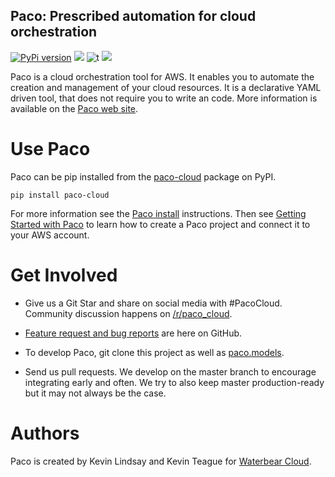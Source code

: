 ## Paco: Prescribed automation for cloud orchestration

 [![PyPi version](https://img.shields.io/pypi/v/paco-cloud.svg)](https://pypi.python.org/pypi/paco-cloud/) [![](https://img.shields.io/badge/python-3.7+-blue.svg)](https://www.python.org/downloads/release/python-375/) ![t](https://img.shields.io/badge/status-stable-green.svg) [![](https://img.shields.io/github/license/waterbear-cloud/paco.svg)](https://github.com/waterbear-cloud/paco/blob/master/LICENSE.md)


Paco is a cloud orchestration tool for AWS. It enables you to automate the creation and management of your cloud resources. It is a declarative YAML driven tool, that does not require you to write an code. More information is available on the [Paco web site](https://paco.waterbear.cloud).

# Use Paco

Paco can be pip installed from the [paco-cloud](https://pypi.org/project/paco-cloud) package on PyPI.

    pip install paco-cloud

For more information see the [Paco install](http://paco.waterbear.cloud/en/latest/install.html) instructions.
Then see [Getting Started with Paco](http://paco.waterbear.cloud/en/latest/started.html) to learn how to
create a Paco project and connect it to your AWS account.


# Get Involved

 - Give us a Git Star and share on social media with #PacoCloud. Community discussion happens on
   [/r/paco_cloud](https://www.reddit.com/r/paco_cloud/).

 - [Feature request and bug reports](https://github.com/waterbear-cloud/paco/issues) are here on GitHub.

 - To develop Paco, git clone this project as well as [paco.models](https://github.com/waterbear-cloud/paco.models).

 - Send us pull requests. We develop on the master branch to encourage integrating early and often.
   We try to also keep master production-ready but it may not always be the case.

# Authors

Paco is created by Kevin Lindsay and Kevin Teague for [Waterbear Cloud](https://waterbear.cloud).
